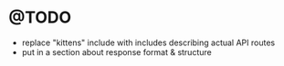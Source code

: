 # @TODO

- replace "kittens" include with includes describing actual API routes
- put in a section about response format & structure
